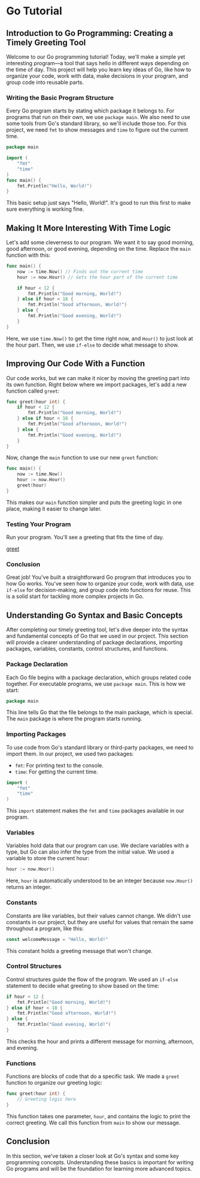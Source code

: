 # Go Tutorial

## Introduction to Go Programming: Creating a Timely Greeting Tool

Welcome to our Go programming tutorial! Today, we'll make a simple yet interesting program—a tool that says hello in different ways depending on the time of day. This project will help you learn key ideas of Go, like how to organize your code, work with data, make decisions in your program, and group code into reusable parts.

### Writing the Basic Program Structure

Every Go program starts by stating which package it belongs to. For programs that run on their own, we use `package main`. We also need to use some tools from Go's standard library, so we'll include those too. For this project, we need `fmt` to show messages and `time` to figure out the current time.

```go
package main

import (
    "fmt"
    "time"
)
func main() {
    fmt.Println("Hello, World!")
}
```

This basic setup just says "Hello, World!". It's good to run this first to make sure everything is working fine.

## Making It More Interesting With Time Logic

Let's add some cleverness to our program. We want it to say good morning, good afternoon, or good evening, depending on the time. Replace the `main` function with this:

```go
func main() {
    now := time.Now() // Finds out the current time
    hour := now.Hour() // Gets the hour part of the current time

    if hour < 12 {
        fmt.Println("Good morning, World!")
    } else if hour < 18 {
        fmt.Println("Good afternoon, World!")
    } else {
        fmt.Println("Good evening, World!")
    }
}
```

Here, we use `time.Now()` to get the time right now, and `Hour()` to just look at the hour part. Then, we use `if-else` to decide what message to show.

## Improving Our Code With a Function

Our code works, but we can make it nicer by moving the greeting part into its own function. Right below where we import packages, let's add a new function called `greet`:

```go
func greet(hour int) {
    if hour < 12 {
        fmt.Println("Good morning, World!")
    } else if hour < 18 {
        fmt.Println("Good afternoon, World!")
    } else {
        fmt.Println("Good evening, World!")
    }
}
```

Now, change the `main` function to use our new `greet` function:

```go
func main() {
    now := time.Now()
    hour := now.Hour()
    greet(hour)
}
```

This makes our `main` function simpler and puts the greeting logic in one place, making it easier to change later.

### Testing Your Program

Run your program. You'll see a greeting that fits the time of day.

[greet](https://goplay.tools/snippet/edBSFutFghf ':include :type=iframe width=100% height=400px')


### Conclusion

Great job! You've built a straightforward Go program that introduces you to how Go works. You've seen how to organize your code, work with data, use `if-else` for decision-making, and group code into functions for reuse. This is a solid start for tackling more complex projects in Go.

## Understanding Go Syntax and Basic Concepts

After completing our timely greeting tool, let's dive deeper into the syntax and fundamental concepts of Go that we used in our project. This section will provide a clearer understanding of package declarations, importing packages, variables, constants, control structures, and functions.

### Package Declaration

Each Go file begins with a package declaration, which groups related code together. For executable programs, we use `package main`. This is how we start:

```go
package main
```

This line tells Go that the file belongs to the main package, which is special. The `main` package is where the program starts running.

### Importing Packages

To use code from Go's standard library or third-party packages, we need to import them. In our project, we used two packages:

- `fmt`: For printing text to the console.
- `time`: For getting the current time.

```go
import (
    "fmt"
    "time"
)
```

This `import` statement makes the `fmt` and `time` packages available in our program.

### Variables

Variables hold data that our program can use. We declare variables with a type, but Go can also infer the type from the initial value. We used a variable to store the current hour:

```go
hour := now.Hour()
```

Here, `hour` is automatically understood to be an integer because `now.Hour()` returns an integer.

### Constants

Constants are like variables, but their values cannot change. We didn't use constants in our project, but they are useful for values that remain the same throughout a program, like this:

```go
const welcomeMessage = "Hello, World!"
```

This constant holds a greeting message that won't change.

### Control Structures

Control structures guide the flow of the program. We used an `if-else` statement to decide what greeting to show based on the time:

```go
if hour < 12 {
    fmt.Println("Good morning, World!")
} else if hour < 18 {
    fmt.Println("Good afternoon, World!")
} else {
    fmt.Println("Good evening, World!")
}
```

This checks the hour and prints a different message for morning, afternoon, and evening.

### Functions

Functions are blocks of code that do a specific task. We made a `greet` function to organize our greeting logic:

```go
func greet(hour int) {
    // Greeting logic here
}
```

This function takes one parameter, `hour`, and contains the logic to print the correct greeting. We call this function from `main` to show our message.

## Conclusion

In this section, we've taken a closer look at Go's syntax and some key programming concepts. Understanding these basics is important for writing Go programs and will be the foundation for learning more advanced topics.